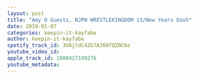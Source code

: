 ```yaml
---
layout: post
title: "Amy O Guests, NJPW WRESTLEKINGDOM 13/New Years Dash"
date: 2019-01-07
categories: keepin-it-kayfabe
author: keepin-it-kayfabe
spotify_track_id: 3UAjldC4ZG7AJ60fQZNC6o
youtube_video_id: 
apple_track_id: 1000427199276
youtube_metadata: 
---
```

